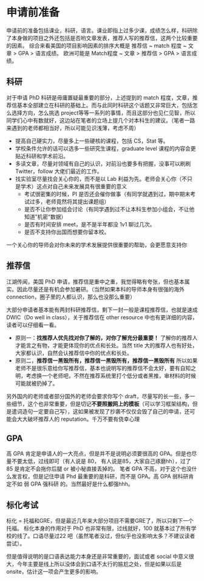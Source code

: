 # 申请前准备

申请前的准备包括课业，科研，语言。课业即指上过多少课，成绩怎么样，科研除了本身做的项目之外还包括是否哟文章发表，推荐人写的推荐信，这两个比较重要的因素。
综合来看美国的项目影响因素的排序大概是
推荐信 ~ match 程度 ~ 文章 > GPA > 语言成绩。 
欧洲可能是 Match程度 ~ 文章 > 推荐信 > GPA > 语言成绩。


## 科研
对于申请 PhD 科研是毋庸置疑最重要的部分，上述提到的 match 程度，文章，推荐信基本全部建立在科研的基础上。而与此同时科研这个话题又非常巨大，包括怎么选择方向，怎么挑选 project等等一系列的事情，而且这部分也见仁见智，所以同学们心中有数就好，这边站在笔者的立场上提几个对本科生的建议。（笔者一路来遇到的老师都相当好，所以可能见识浅薄，考虑不周）

* 提高自己硬实力，尽量多上一些硬核的课程，包括 CS，Stat 等。
* 学校条件允许的话可以选多一些研究生课程，graduate level 课程的内容会更贴近科研和学术前沿。
* 多读文章，尽量对领域有自己的认识，对前沿也要多有把握，没事可以刷刷 Twitter，follow 大佬们最近的工作。
* 找实验室尽量找会关心你的，而不是以 Lab 利益为先。老师会关心你（不只是学术）这点对自己未来发展具有很重要的意义
    * 考试很密集的时候，PI 是否还会催你做事（有同学就遇到过，期中期末考试过多，老师竟然将其提出课题组）
    * 是否不让你参加组会讨论（有同学遇到过不让本科生参加小组会，不让他知道”机密“数据）
    * 是否有时间安排 meet，是不是半年都没 1v1 聊过几次。
    * 是否不支持你出国而想要你留本校。

一个关心你的导师会对你未来的学术发展提供很重要的帮助，会更愿意支持你

## 推荐信
江湖传闻，美国 PhD 申请，推荐信是重中之重，我觉得略有夸张，但也基本属实。因此尽量还是有机会参加暑研。（当然如果本科的导师本身有很强的海外 connection，圈子里的人都认识，那么也没那么重要）

大部分申请者基本能有两封科研推荐信，剩下一封一般是课程推荐信，也就是速成 DWIC（Do well in class），关于推荐信在 other resource 中也有更详细的内容，读者可以仔细看一看。

* 原则一：**找推荐人优先找对你了解的，对你了解充分最重要！**
  了解你的推荐人才能言之有物，才能更体现你的优点和长处。当然 title 大的推荐人也有好处，大家都认识，自然会认推荐信中你的优点和长处。
* 原则二，**推荐信一黑毁所有，推荐信一黑毁所有，推荐信一黑毁所有**
  所以如果老师不是很乐意给你写推荐信，基本也说明写的推荐信不会太好，要有自知之明，考虑换一个老师吧，不然在推荐系统里打个低分或者黑推，审材料的时候可能就被扔掉了。

另外国内的老师或者部分国外的老师会要求你写个 draft，尽量写的长一些，多一些细节，这个也非常重要，但是切记**不要照搬网上的模板**（可以学习框架结构，但是遣词造句一定要自己写），这如果被发现了抄袭不仅仅会毁了自己的申请，还可能会大大破坏推荐人的 reputation。千万不要有侥幸心理

## GPA
高 GPA 肯定是申请人的一大亮点，但是并不是说明必须要很高的 GPA。但是也尽量不要太低，过线即可（有人说是 80， 有人说是85，大家自己琢磨hh），过了 85 是肯定不会拖你后腿 or 被小秘直接丢掉的。
笔者 GPA 不高，对于这个也没什么发言权，但是记住申请 Phd 最重要的是科研，而不是 GPA。高 GPA 弱科研肯定不如 弱 GPA 强科研 的。当然最好是什么都强hhh。

## 标化考试
标化 = 托福和GRE，但是最近几年来大部分项目不需要GRE了，所以只剩下一个托福。
标化本身的作用对于 PhD 也非常有限，过线就好，100 就基本过了所有学校的线了。口语尽量过22 吧（虽然笔者没过，但似乎也没影响太多？不建议读者尝试）。

但是值得说明的是口语表达能力本身还是非常重要的，面试或者 social 中意义很大，今年主要是线上所以没体会到口语不太行的尴尬之处，但是如果以后是 onsite，估计这一项会产生更多的影响。